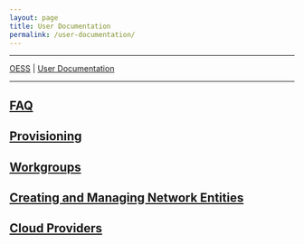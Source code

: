 ```yaml
---
layout: page
title: User Documentation
permalink: /user-documentation/
---
```


<hr/>
<p style="margin: 0"><a href="/">OESS</a> | <a href="/user-documentation">User Documentation</a></p>
<hr style="margin-bottom: 15px"/>

## <a href="/user-documentation/faq.html">FAQ</a>

## <a href="/user-documentation/provisioning.html">Provisioning</a>

## <a href="/user-documentation/workgroups.html">Workgroups</a>

## <a href="/user-documentation/network-entities.html">Creating and Managing Network Entities</a>

## <a href="/user-documentation/cloud-providers.html">Cloud Providers</a>
